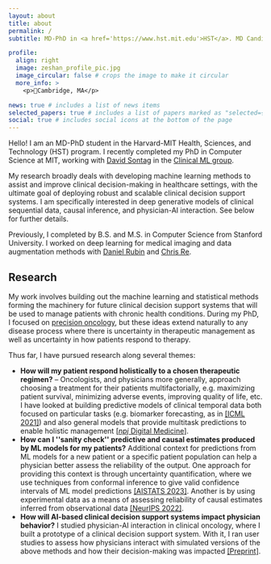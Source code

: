```yaml
---
layout: about
title: about
permalink: /
subtitle: MD-PhD in <a href='https://www.hst.mit.edu'>HST</a>. MD Candidate at Harvard Medical School. PhD in <a href='https://www.eecs.mit.edu'>EECS</a> from MIT. 

profile:
  align: right
  image: zeshan_profile_pic.jpg
  image_circular: false # crops the image to make it circular
  more_info: >
    <p>📍Cambridge, MA</p>

news: true # includes a list of news items
selected_papers: true # includes a list of papers marked as "selected={true}"
social: true # includes social icons at the bottom of the page
--- 
```


Hello! I am an MD-PhD student in the Harvard-MIT Health, Sciences, and Technology (HST) program. I recently completed my PhD in Computer Science at MIT, working with [David Sontag](https://people.csail.mit.edu/dsontag/) in the [Clinical ML group](http://clinicalml.org/). 

My research broadly deals with developing machine learning methods to assist and improve clinical decision-making in healthcare settings, with the ultimate goal of deploying robust and scalable clinical decision support systems. I am specifically interested in deep generative models of clinical sequential data, causal inference, and physician-AI interaction. See below for further details.

Previously, I completed by B.S. and M.S. in Computer Science from Stanford University. I worked on deep learning for medical imaging and data augmentation methods with [Daniel Rubin](https://profiles.stanford.edu/daniel-rubin) and [Chris Re](https://cs.stanford.edu/~chrismre/). 

## Research
My work involves building out the machine learning and statistical methods forming the machinery for future clinical decision support systems that will be used to manage patients with chronic health conditions. During my PhD, I focused on [precision oncology](https://dspace.mit.edu/handle/1721.1/152693), but these ideas extend naturally to any disease process where there is uncertainty in therapeutic management as well as uncertainty in how patients respond to therapy. 

Thus far, I have pursued research along several themes: 

* **How will my patient respond holistically to a chosen therapeutic regimen?** – Oncologists, and physicians more generally, approach choosing a treatment for their patients multifactorially, e.g. maximizing patient survival, minimizing adverse events, improving quality of life, etc. I have looked at building predictive models of clinical temporal data both focused on particular tasks (e.g. biomarker forecasting, as in [\[ICML 2021\]](https://proceedings.mlr.press/v139/hussain21a.html)) and also general models that provide multitask predictions to enable holistic management [\[<i>npj</i> Digital Medicine\]](https://www.nature.com/articles/s41746-024-01189-3).
* **How can I ''sanity check'' predictive and causal estimates produced by ML models for my patients?** Additional context for predictions from ML models for a new patient or a specific patient population can help a physician better assess the reliability of the output. One approach for providing this context is through uncertainty quantification, where we use techniques from conformal inference to give valid confidence intervals of ML model predictions [\[AISTATS 2023\]](https://proceedings.mlr.press/v206/alaa23a.html). Another is by using experimental data as a means of assessing reliability of causal estimates inferred from observational data [\[NeurIPS 2022\]](https://proceedings.neurips.cc/paper_files/paper/2022/hash/28b5dfc51e5ae12d84fb7c6172a00df4-Abstract-Conference.html).
* **How will AI-based clinical decision support systems impact physician behavior?** I studied physician-AI interaction in clinical oncology, where I built a prototype of a clinical decision support system. With it, I ran user studies to assess how physicians interact with simulated versions of the above methods and how their decision-making was impacted [\[Preprint\]](http://arxiv.org/abs/2404.15187).


<!-- Write your biography here. Tell the world about yourself. Link to your favorite [subreddit](http://reddit.com). You can put a picture in, too. The code is already in, just name your picture `prof_pic.jpg` and put it in the `img/` folder.

Put your address / P.O. box / other info right below your picture. You can also disable any of these elements by editing `profile` property of the YAML header of your `_pages/about.md`. Edit `_bibliography/papers.bib` and Jekyll will render your [publications page](/al-folio/publications/) automatically.

Link to your social media connections, too. This theme is set up to use [Font Awesome icons](https://fontawesome.com/) and [Academicons](https://jpswalsh.github.io/academicons/), like the ones below. Add your Facebook, Twitter, LinkedIn, Google Scholar, or just disable all of them. -->
